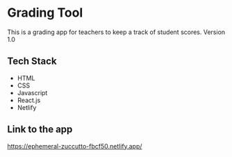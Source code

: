 # Grading Tool

This is a grading app for teachers to keep a track of student scores. Version 1.0

## Tech Stack
- HTML
- CSS
- Javascript
- React.js
- Netlify

## Link to the app

https://ephemeral-zuccutto-fbcf50.netlify.app/